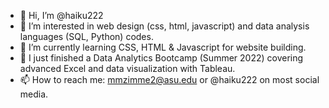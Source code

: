 - 👋 Hi, I’m @haiku222
- 👀 I’m interested in web design (css, html, javascript) and data analysis languages (SQL, Python) codes.
- 🌱 I’m currently learning CSS, HTML & Javascript for website building.
- 🌱 I just finished a Data Analytics Bootcamp (Summer 2022) covering advanced Excel and data visualization with Tableau.
- 📫 How to reach me: mmzimme2@asu.edu or @haiku222 on most social media.

<!---
haiku222/haiku222 is a ✨ special ✨ repository because its `README.md` (this file) appears on your GitHub profile.
You can click the Preview link to take a look at your changes.
--->
